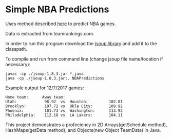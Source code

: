 # Simple NBA Predictions

Uses method described [here](http://www.basketbet.net/how-to-start-betting-online/basketball-betting-types/totals-bets/using-home-away-averages-to-predict-nba-games/) to predict NBA games.

Data is extracted from teamrankings.com.

In order to run this program download the [jsoup library](https://jsoup.org/) and add it to the classpath.

To compile and run from command line (change jsoup file name/location if necessary):
```
javac -cp ./jsoup-1.8.3.jar *.java
java -cp ./jsoup-1.8.3.jar:. NBAPredictions
```

Example output for 12/7/2017 games:
```
Home team:      Away team:
Utah:            98.92  vs	Houston:         102.81
Brooklyn:        107.72 vs	Okla City:       109.92
Phoenix:         101.73	vs	Washington:      113.93
Philadelphia:    112.18	vs	LA Lakers:       104.11

```

This project demonstrates a profeciency in 2D Arrays(getSchedule method), HashMaps(getData method), and Objects(new Object TeamData) in Java.
